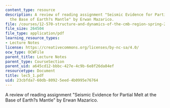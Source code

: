 ```yaml
---
content_type: resource
description: A review of reading assignment "Seismic Evidence for Partial Melt at
  the Base of Earth?s Mantle" by Erwan Mazarico.
file: /courses/12-570-structure-and-dynamics-of-the-cmb-region-spring-2004/23cbfda760db80925eed4b0995e76764_lec5_1.pdf
file_size: 264504
file_type: application/pdf
learning_resource_types:
- Lecture Notes
license: https://creativecommons.org/licenses/by-nc-sa/4.0/
ocw_type: OCWFile
parent_title: Lecture Notes
parent_type: CourseSection
parent_uid: a645cd12-bbbc-427e-4c9b-6e8f26da84ef
resourcetype: Document
title: lec5_1.pdf
uid: 23cbfda7-60db-8092-5eed-4b0995e76764
---
```

A review of reading assignment "Seismic Evidence for Partial Melt at the Base of Earth?s Mantle" by Erwan Mazarico.